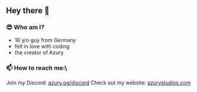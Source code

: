 ## Hey there 👋

### 😎 Who am I?
- 16 y/o guy from Germany
- felt in love with coding
- the creator of Azury

### 📫 How to reach me:\
Join my Discord: [azury.gg/discord](https://azury.gg/discord)
Check out my website: [azurystudios.com](https:///azurystudios.com)
